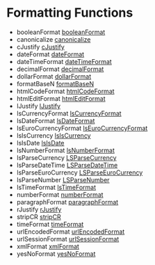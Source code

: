 # Formatting Functions

- booleanFormat [booleanFormat](../functions/booleanFormat.md)
- canonicalize [canonicalize](../functions/canonicalize.md)
- cJustify [cJustify](../functions/cJustify.md)
- dateFormat [dateFormat](../functions/dateFormat.md)
- dateTimeFormat [dateTimeFormat](../functions/dateTimeFormat.md)
- decimalFormat [decimalFormat](../functions/decimalFormat.md)
- dollarFormat [dollarFormat](../functions/dollarFormat.md)
- formatBaseN [formatBaseN](../functions/formatBaseN.md)
- htmlCodeFormat [htmlCodeFormat](../functions/htmlCodeFormat.md)
- htmlEditFormat [htmlEditFormat](../functions/htmlEditFormat.md)
- lJustify [lJustify](../functions/lJustify.md)
- lsCurrencyFormat [lsCurrencyFormat](../functions/lsCurrencyFormat.md)
- lsDateFormat [lsDateFormat](../functions/lsDateFormat.md)
- lsEuroCurrencyFormat [lsEuroCurrencyFormat](../functions/lsEuroCurrencyFormat.md)
- lsIsCurrency [lsIsCurrency](../functions/lsIsCurrency.md)
- lsIsDate [lsIsDate](../functions/lsIsDate.md)
- lsNumberFormat [lsNumberFormat](../functions/lsNumberFormat.md)
- lsParseCurrency [LSParseCurrency](../functions/LSParseCurrency.md)
- lsParseDateTime [LSParseDateTime](../functions/LSParseDateTime.md)
- lsParseEuroCurrency [LSParseEuroCurrency](../functions/LSParseEuroCurrency.md)
- lsParseNumber [LSParseNumber](../functions/LSParseNumber.md)
- lsTimeFormat [lsTimeFormat](../functions/lsTimeFormat.md)
- numberFormat [numberFormat](../functions/numberFormat.md)
- paragraphFormat [paragraphFormat](../functions/paragraphFormat.md)
- rJustify [rJustify](../functions/rJustify.md)
- stripCR [stripCR](../functions/stripCR.md)
- timeFormat [timeFormat](../functions/timeFormat.md)
- urlEncodedFormat [urlEncodedFormat](../functions/urlEncodedFormat.md)
- urlSessionFormat [urlSessionFormat](../functions/urlSessionFormat.md)
- xmlFormat [xmlFormat](../functions/xmlFormat.md)
- yesNoFormat [yesNoFormat](../functions/yesNoFormat.md)
